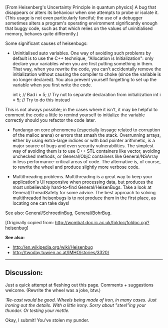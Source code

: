 [From Heisenberg's Uncertainty Principle in quantum physics] A bug that disappears or alters its behaviour when one attempts to probe or isolate it. (This usage is not even particularly fanciful; the use of a debugger sometimes alters a program's operating environment significantly enough that buggy code, such as that which relies on the values of uninitialised memory, behaves quite differently.) 

Some significant causes of heisenbugs:


* Uninitialised auto variables. One way of avoiding such problems by default is to use the C++ technique, "Allocation is Initialization": only declare your variables when you are first putting something in them. That way, when you rewrite the code, you can't accidentally remove the initialization without causing the compiler to choke (since the variable is no longer declared). You also prevent yourself forgetting to set up the variable when you first write the code.

    int i; // Bad
i = 5; // Try not to separate declaration from initialization
int i = 5; // Try to do this instead


This is not always possible; in the cases where it isn't, it may be helpful to comment the code a little to remind yourself to initialize the variable correctly should you refactor the code later.

* Fandango on core phenomena (especially lossage related to corruption of the malloc arena) or errors that smash the stack. Overrunning arrays, either by using extra-large indices or with bad pointer arithmetic, is a major source of bugs and even security vulnerabilities. The simplest way of avoiding them is to use C++ STL containers like     vector, avoiding unchecked methods, or General/ObjC containers like General/NSArray in less performance-critical areas of code. The alternative is, of course, to rewrite the wheel and produce slightly more verbose code.

* Multithreading problems. Multithreading is a great way to keep your application's UI responsive when processing data, but produces the most unbelievably hard-to-find General/HeisenBug<nowiki/>s. Take a look at General/ThreadSafety for some advice. The best approach to solving multithreaded heisenbugs is to not produce them in the first place, as locating one can take days!


See also: General/SchroedinBug, General/BohrBug. 

[Originally copied from: http://wombat.doc.ic.ac.uk/foldoc/foldoc.cgi?heisenbug]

**See also:**

* http://en.wikipedia.org/wiki/Heisenbug
* http://twoday.tuwien.ac.at/IMHO/stories/3320/


----
**Discussion:**
----

Just a quick attempt at fleshing out this page. Comments + suggestions welcome. (Rewrite the wheel was a joke, btw.)

**'Re-cast* would be good. Wheels being made of iron, in many cases. Just ironing out the details. With a little irony. Sorry about "steel"ing your thunder. Or testing your mettle.*

Okay, I submit! You've stolen my punder.